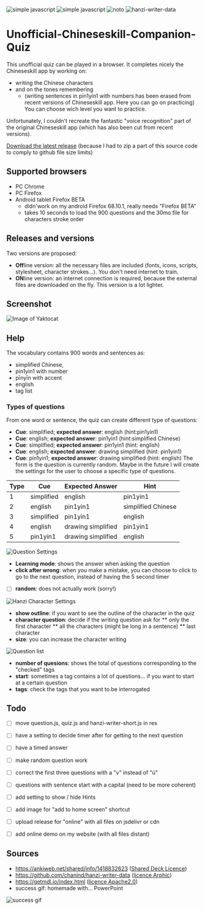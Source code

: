![simple javascript](https://img.shields.io/badge/javascript-simple-blue) ![simple javascript](https://img.shields.io/badge/material%20design-lite-ff69b4) ![noto](https://img.shields.io/badge/Noto-font-orange) ![hanzi-writer-data](https://img.shields.io/badge/Hanzi%20Writer-data-green)

# Unofficial-Chineseskill-Companion-Quiz
This unofficial quiz can be played in a browser. It completes nicely the Chineseskill app by working on:
* writing the Chinese characters
* and on the tones remembering 
  * (writing sentences in pin1yin1 with numbers has been erased from recent versions of Chineseskill app. Here you can go on practicing)
You can choose wich level you want to practice.

Unfortunately, I couldn't recreate the fantastic "voice recognition" part of the original Chineseskill app (which has also been cut from recent versions).


[Download the latest release](https://github.com/fxpar/Unofficial-Chineseskill-Companion-Quiz/releases)
(because I had to zip a part of this source code to comply to github file size limits)

## Supported browsers
* PC Chrome
* PC Firefox
* Android tablet Firefox BETA 
  * didn'work on my android Firefox 68.10.1, really needs "Firefox BETA"
  * takes 10 seconds to load the 900 questions and the 30mo file for characters stroke order
  
## Releases and versions
Two versions are proposed:
* **Off**line version: all the necessary files are included (fonts, icons, scripts, stylesheet, character strokes...). You don't need internet to train.
* **ON**line version: an internet connection is required, because the external files are downloaded on the fly. This version is a lot lighter.

## Screenshot

![Image of Yaktocat](https://github.com/fxpar/Unofficial-Chineseskill-Companion-Quiz/blob/master/screenshots/screen_20200726_134536.png)


## Help
The vocabulary contains 900 words and sentences as:
* simplified Chinese, 
* pin1yin1 with number
* pīnyīn with accent 
* english
* tag list

### Types of questions
From one word or sentence, the quiz can create different type of questions:
* __Cue__: simplified; __expected answer__: english (hint:pin1yin1)
* __Cue__: english; __expected answer__: pin1yin1 (hint:simplified Chinese)
* __Cue__: simplified; __expected answer__: pin1yin1 (hint: english)
* __Cue__: english; __expected answer__: drawing simplified (hint: pin1yin1)
* __Cue__: pin1yin1; __expected answer__: drawing simplified (hint: english)
The form is the question is currently random. Maybe in the future I will create the settings for the user to choose a specific type of questions.

Type | Cue | Expected Answer | Hint 
-----|-----|-----------------|-----
1 | simplified | english |pin1yin1
2 | english | pin1yin1 | simplified Chinese 
3 | simplified | pin1yin1 | english 
4 | english|drawing simplified | pin1yin1 
5 | pin1yin1|drawing simplified | english 


![Question Settings](/screenshots/questionSettings.png)

* **Learning mode**: shows the answer when asking the question
* **click after wrong**: when you make a mistake, you can choose to click to go to the next question, instead of having the 5 second timer
* [ ] **random**: does not actually work (sorry!)


![Hanzi Character Settings](/screenshots/hanziCharacterSettings.png)

* **show outline**: if you want to see the outline of the character in the quiz
* **character question**: decide if the writing question ask for
** only the first character
** all the characters (might be long in a sentence)
** last character
* **size**: you can increase the character writing

![Question list](/screenshots/questions.png)

* **number of quesions**: shows the total of questions corresponding to the "checked" tags
* **start**: sometimes a tag contains a lot of questions... if you want to start at a certain question
* **tags**: check the tags that you want to be interrogated

## Todo
* [ ] move question.js, quiz.js and hanzi-writer-short.js in res
* [ ] have a setting to decide timer after for getting to the next question
* [ ] have a timed answer
* [ ] make random question work
* [ ] correct the first three questions with a "v" instead of "ü"
* [ ] questions with sentence start with a capital (need to be more coherent)
* [ ] add setting to show / hide Hints
* [ ] add image for "add to home screen" shortcut
* [ ] upload release for "online" with all files on jsdelivr or cdn
* [ ] add online demo on my website (with all files distant)


## Sources
* https://ankiweb.net/shared/info/1418832623 ([Shared Deck Licence](https://ankiweb.net/account/terms))
* https://github.com/chanind/hanzi-writer-data ([licence Arphic](https://github.com/chanind/hanzi-writer-data/blob/master/ARPHICPL.TXT))
* https://getmdl.io/index.html ([licence Apache2.0](https://github.com/google/material-design-lite/blob/mdl-1.x/LICENSE))
* success gif: homemade with... PowerPoint

![success gif](/res/images/JquizAnimationSuccessMoyenStandard.gif)

